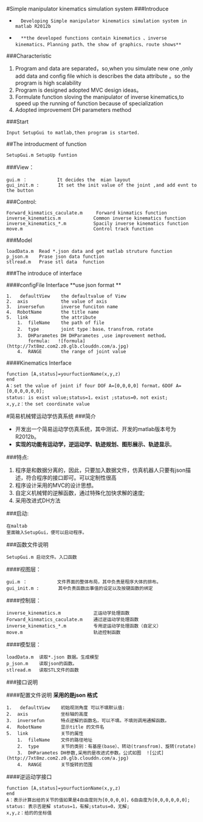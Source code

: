 #Simple manipulator kinematics simulation system
###Introduce
*		Developing Simple manipulator kinematics simulation system in matlab R2012b
*		**the developed functions contain kinematics 、inverse kinematics、Planning path、the show of graphics、route shows**

###Characteristic
   1.	Program and data are separated，so,when you simulate new one ,only add data and config file which is describes the data attribute 。so the program is high scalability
   2.	Program is designed adopted MVC design ideas。
   3.	Formulate function sloving the manipulator of inverse kinematics,to speed up the running of function  because of specialization 
   4.	Adopted improvement DH parameters method

###Start
<pre><code>Input SetupGui to matlab,then program is started.</code></pre>


##The introducment of function
<pre><code>SetupGui.m SetupUp funtion</code></pre>
###View：
<pre><code>gui.m ：           It decides the  mian layout 
gui_init.m :       It set the init value of the joint ,and add evnt to the button</code></pre>

###Control:
<pre><code>Forward_kinmatics_caculate.m     Forward kinmatics function   
inverse_kinematics.m            Common inverse kinematics function 
inverse_kinematics_*.m          Spacily inverse kinematics function
move.m                          Control track function  </code></pre>

###Model
<pre><code>loadData.m  Read *.json data and get matlab struture function
p_json.m    Prase json data function 
stlread.m   Prase stl data  function</code></pre>
###The introduce  of interface 

####configFile Interface
**use json format **
<pre><code>1.	defaultView    the defaultvalue of View 
2.	axis            the value of axis 
3.	inversefun      inverse funciton name 
4.	RobotName       the title name
5.	link            the attribute 
	1.	fileName    the path of file
    2.	type        joint type：base、transfrom、rotate
    3.	DHParametes DH DHParametes ,use improvement method。
        formula:   ![formula](http://7xt8mz.com2.z0.glb.clouddn.com/a.jpg)
    4.	RANGE       the range of joint value </code></pre>
####Kinematics Interface
<pre><code>function [A,status]=yourfuctionName(x,y,z)
end
A：set the value of joint if four DOF A=[0,0,0,0] format，6DOF A=[0,0,0,0,0,0];
status: is exist value;status=1，exist ;status=0，not exist;
x,y,z：the set coordinate value 
</code></pre>



#简易机械臂运动学仿真系统
###简介
*	开发出一个简易运动学仿真系统，其中测试、开发的matlab版本号为R2012b。
*   **实现的功能有运动学，逆运动学、轨迹规划、图形展示、轨迹显示**。

###特点:
   1.	程序是和数据分离的，因此，只要加入数据文件，仿真机器人只要有json描述，符合程序的接口即可。可以定制性很高
   2.	程序设计采用的MVC的设计思想。
   3.	自定义机械臂的逆解函数，通过特殊化加快求解的速度;
   4.	采用改进式DH方法

###启动:
　　<pre><code>在maltab 里面输入SetupGui，便可以启动程序。</code></pre>

###函数文件说明
<pre><code>SetupGui.m 启动文件。入口函数</code></pre>
####视图层：
<pre><code>gui.m ：           文件界面的整体布局，其中负责是程序大体的排布。
gui_init.m :       其中负责函数出事值的设定以及按键函数的绑定</code></pre>

####控制层：
<pre><code>inverse_kinematics.m            正运动学处理函数
Forward_kinmatics_caculate.m    通过逆运动学处理函数
inverse_kinematics_*.m          专用逆运动学处理函数（自定义）
move.m                          轨迹控制函数  </code></pre>

####模型层：
<pre><code>loadData.m  读取*.json 数据。生成模型
p_json.m    读取json的函数。
stlread.m   读取STL文件的函数 </code></pre>

###接口说明

####配置文件说明
**采用的是json 格式**
<pre><code>1.	defaultView    初始观测角度 可以不填默认值:
2.	axis            坐标轴的高度
3.	inversefun      特点逆解的函数名，可以不填。不填则调用通解函数。
4.	RobotName       显示title 的文件名
5.	link            关节的属性
	1.	fileName    文件的路径地址
    2.	type        关节的类别：有基座(base）、转动(transfrom)、旋转(rotate)
    3.	DHParametes DH参数,采用的是改进式参数。公式如图  ![公式](http://7xt8mz.com2.z0.glb.clouddn.com/a.jpg)
    4.	RANGE       关节旋转的范围</code></pre>
####逆运动学接口
<pre><code>function [A,status]=yourfuctionName(x,y,z)
end
A：表示计算出给的关节的值如果是4自由度则为[0,0,0,0]，6自由度为[0,0,0,0,0,0];
status: 表示否是解 status=1，有解;status=0，无解;
x,y,z：给的的坐标值	
</code></pre>